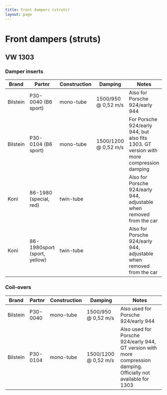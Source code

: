 ```yaml
---
title: Front dampers (struts)
layout: page
---
```


# Front dampers (struts)

## VW 1303
### Damper inserts

|Brand       |Partnr                       |Construction|Damping              |Notes                                                                                                              |
|------------|-----------------------------|------------|---------------------|-------------------------------------------------------------------------------------------------------------------|
|Bilstein    |P30-0040 (B6 sport)          |mono-tube   |1500/950 @ 0,52 m/s  |Also for Porsche 924/early 944                                                                                     |
|Bilstein    |P30-0104 (B6 sport)          |mono-tube   |1500/1200 @ 0,52 m/s |For Porsche 924/early 944, but also fits 1303. GT version with more compression damping                            |
|Koni        |86-1980 (special, red)       |twin-tube   |                     |Also for Porsche 924/early 944, adjustable when removed from the car                                               |
|Koni        |86-1980sport (sport, yellow) |twin-tube   |                     |Also for Porsche 924/early 944, adjustable when removed from the car                                               |

### Coil-overs

|Brand       |Partnr      |Construction|Damping              |Notes                                                                                                              |
|------------|------------|------------|---------------------|-------------------------------------------------------------------------------------------------------------------|
|Bilstein    |P30-0040    |mono-tube   |1500/950 @ 0,52 m/s  |Also used for Porsche 924/early 944                                                                                |
|Bilstein    |P30-0104    |mono-tube   |1500/1200 @ 0,52 m/s |Also used for Porsche 924/early 944, GT version with more compression damping. Officially not available for 1303   |
